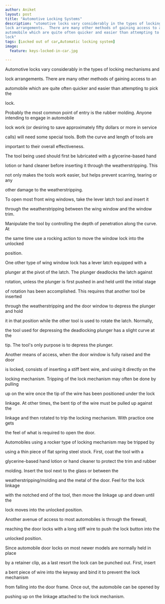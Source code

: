 ```yaml
---
author: Aniket
layout: post
title: "Automotive Locking Systems"
description: "utomotive locks vary considerably in the types of locking mechanisms and 
lock arrangements.  There are many other methods of gaining access to an 
automobile which are quite often quicker and easier than attempting to pick the 
lock"
tags: [Locked out of car,Automatic locking system]
image:
  feature: keys-locked-in-car.jpg

---
```


    
 Automotive locks vary considerably in the types of locking mechanisms and 
     
lock arrangements.  There are many other methods of gaining access to an

automobile which are quite often quicker and easier than attempting to pick the

lock.


Probably the most common point of entry is the rubber molding.  Anyone intending to engage in automobile 
     
lock work (or desiring to save approximately fifty dollars or more in service 

calls) will need some special tools. Both the curve and length of tools are 

important to their overall effectiveness.


The tool being used should first be lubricated with a glycerine-based hand 
     
lotion or hand cleaner before inserting it through the weatherstripping.  This 

not only makes the tools work easier, but helps prevent scarring, tearing or any 

other damage to the weatherstripping.


To open most front wing windows, take the lever latch tool and insert it 
     
through the weatherstripping between the wing window and the window trim.  

Manipulate the tool by controlling the depth of penetration along the curve.  At 

the same time use a rocking action to move the window lock into the unlocked 

position.


One other type of wing window lock has a lever latch equipped with a 
     
plunger at the pivot of the latch. The plunger deadlocks the latch against 

rotation, unless the plunger is first pushed in and held until the initial stage 

of rotation has been accomplished.  This requires that another tool be inserted 

through the weatherstripping and the door window to depress the plunger and hold 

it in that position while the other tool is used to rotate the latch.  Normally, 

the tool used for depressing the deadlocking plunger has a slight curve at the 

tip.  The tool's only purpose is to depress the plunger.


Another means of access, when the door window is fully raised and the door 
     
is locked, consists of inserting a stiff bent wire, and using it directly on the 

locking mechanism.  Tripping of the lock mechanism may often be done by pulling 

up on the wire once the tip of the wire has been positioned under the lock 

linkage.  At other times, the bent tip of the wire must be pulled up against the 

linkage and then rotated to trip the locking mechanism. With practice one gets 

the feel of what is required to open the door.


Automobiles using a rocker type of locking mechanism may be tripped by 
     
using a thin piece of flat spring steel stock.  First, coat the tool with a 

glycerine-based hand lotion or hand cleaner to protect the trim and rubber 

molding.  Insert the tool next to the glass or between the 

weatherstripping/molding and the metal of the door.   Feel for the lock linkage 

with the notched end of the tool, then move the linkage up and down until the 

lock moves into the unlocked position.

     
     
Another avenue of access to most automobiles is through the firewall, 
     
reaching the door locks with a long stiff wire to push the lock button into the 

unlocked position.


Since automobile door locks on most newer models are normally held in place 
     
by a retainer clip, as a last resort the lock can be punched out.  First, insert 

a bent piece of wire into the keyway and bind it to prevent the lock mechanism 

from falling into the door frame. Once out, the automobile can be opened by 

pushing up on the linkage attached to the lock mechanism.

